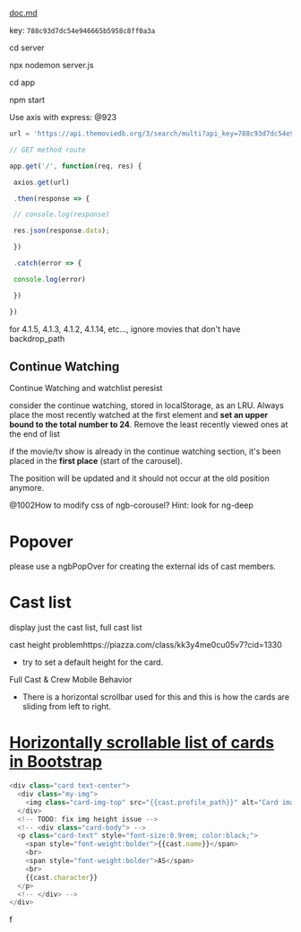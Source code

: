  [doc.md](doc.md) 

key: `788c93d7dc54e946665b5958c8ff0a3a`

cd server

npx nodemon server.js

cd app

npm start



Use axis with express: @923

``` javascript
url = 'https://api.themoviedb.org/3/search/multi?api_key=788c93d7dc54e946665b5958c8ff0a3a&language=en-US&query=game';

// GET method route

app.get('/', function(req, res) {

 axios.get(url)

 .then(response => {

 // console.log(response)

 res.json(response.data);

 })

 .catch(error => {

 console.log(error)

 })

})
```

for 4.1.5, 4.1.3, 4.1.2, 4.1.14, etc..., ignore movies that don't have backdrop_path

## Continue Watching

Continue Watching and watchlist peresist

consider the continue watching, stored in localStorage, as an LRU. Always place the most recently watched at the first element and **set an upper bound to the total number to 24**. Remove the least recently viewed ones at the end of list

if the movie/tv show is already in the continue watching section, it's been placed in the **first place** (start of the carousel).

The position will be updated and it should not occur at the old position anymore.

@1002How to modify css of ngb-corousel? Hint: look for ng-deep



# Popover

please use a ngbPopOver for creating the external ids of cast members. 



# Cast list

display just the cast list, full cast list



cast height problemhttps://piazza.com/class/kk3y4me0cu05v7?cid=1330 

- try to set a default height for the card.

Full Cast & Crew Mobile Behavior

- There is a horizontal scrollbar used for this and this is how the cards are sliding from left to right. 

# [Horizontally scrollable list of cards in Bootstrap](https://stackoverflow.com/questions/35993300/horizontally-scrollable-list-of-cards-in-bootstrap)



``` typescript
<div class="card text-center">
  <div class="my-img">
    <img class="card-img-top" src="{{cast.profile_path}}" alt="Card image cap">
  </div>
  <!-- TODO: fix img height issue -->
  <!-- <div class="card-body"> -->
  <p class="card-text" style="font-size:0.9rem; color:black;">
    <span style="font-weight:bolder">{{cast.name}}</span>
    <br>
    <span style="font-weight:bolder">AS</span>
    <br>
    {{cast.character}}
  </p>
  <!-- </div> -->
</div>
```

f